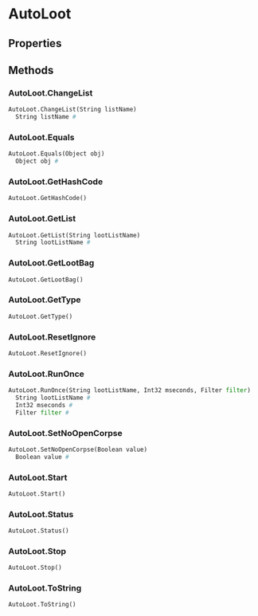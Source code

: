 # AutoLoot    

## Properties  
 
## Methods  
### AutoLoot.ChangeList
``` python
AutoLoot.ChangeList(String listName)
  String listName #
```
### AutoLoot.Equals
``` python
AutoLoot.Equals(Object obj)
  Object obj #
```
### AutoLoot.GetHashCode
``` python
AutoLoot.GetHashCode()

```
### AutoLoot.GetList
``` python
AutoLoot.GetList(String lootListName)
  String lootListName #
```
### AutoLoot.GetLootBag
``` python
AutoLoot.GetLootBag()

```
### AutoLoot.GetType
``` python
AutoLoot.GetType()

```
### AutoLoot.ResetIgnore
``` python
AutoLoot.ResetIgnore()

```
### AutoLoot.RunOnce
``` python
AutoLoot.RunOnce(String lootListName, Int32 mseconds, Filter filter)
  String lootListName #
  Int32 mseconds #
  Filter filter #
```
### AutoLoot.SetNoOpenCorpse
``` python
AutoLoot.SetNoOpenCorpse(Boolean value)
  Boolean value #
```
### AutoLoot.Start
``` python
AutoLoot.Start()

```
### AutoLoot.Status
``` python
AutoLoot.Status()

```
### AutoLoot.Stop
``` python
AutoLoot.Stop()

```
### AutoLoot.ToString
``` python
AutoLoot.ToString()

```